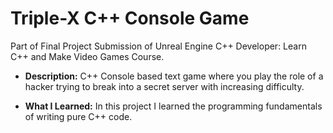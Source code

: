 #  Triple-X C++ Console Game
Part of Final Project Submission of Unreal Engine C++ Developer: Learn C++ and Make Video Games Course.

- **Description:** C++ Console based text game where you play the role of a hacker trying to break into a secret server with increasing difficulty.

- **What I Learned:** In this project I learned the programming fundamentals of writing pure C++ code.
